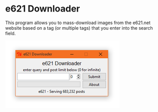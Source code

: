# e621 Downloader

This program allows you to mass-download images from the e621.net website based
on a tag (or multiple tags) that you enter into the search field.

![Dialog window](screenshot.png)